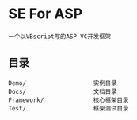 SE For ASP
==========

    一个以VBscript写的ASP VC开发框架

目录
----

    Demo/                   实例目录
    Docs/                   文档目录
    Framework/              核心框架目录
    Test/                   框架测试目录